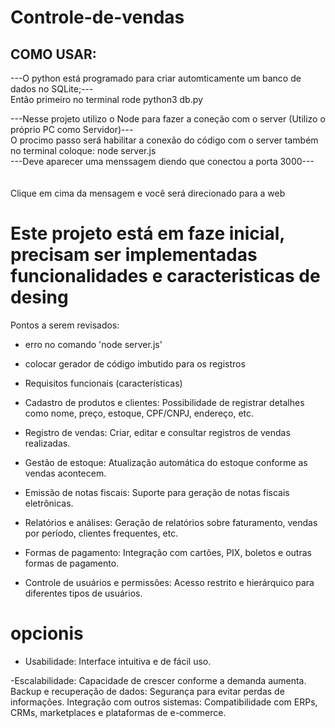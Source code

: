 # Controle-de-vendas

<h2> COMO USAR: </h2>
---O python está programado para criar automticamente  um banco de dados no SQLite;---
<br> Então primeiro no terminal rode python3 db.py </br>

---Nesse projeto utilizo o Node para fazer a coneção com o server (Utilizo o próprio PC como Servidor)---
<br> O procimo passo será habilitar a conexão do código com o server também no terminal coloque: node server.js </br>
---Deve aparecer uma menssagem diendo que conectou a porta 3000---
<br></br>
<br> Clique em cima da mensagem e você será direcionado para a web </br>




# Este projeto está em faze inicial, precisam ser implementadas funcionalidades e caracteristicas de desing #

Pontos a serem revisados:
- erro no comando 'node server.js'
- colocar gerador de código imbutido para os registros

- Requisitos funcionais (características)

- Cadastro
de produtos e clientes: Possibilidade de registrar detalhes como nome,
preço, estoque, CPF/CNPJ, endereço, etc.
- Registro
de vendas: Criar, editar e consultar registros de vendas realizadas.
- Gestão
de estoque: Atualização automática do estoque conforme as vendas
acontecem.
- Emissão
de notas fiscais: Suporte para geração de notas fiscais eletrônicas.
- Relatórios
e análises: Geração de relatórios sobre faturamento, vendas por
período, clientes frequentes, etc.
- Formas
de pagamento: Integração com cartões, PIX, boletos e outras formas de
pagamento.
- Controle
de usuários e permissões: Acesso restrito e hierárquico para
diferentes tipos de usuários.



# opcionis 
- Usabilidade:
Interface intuitiva e de fácil uso.

-Escalabilidade:
Capacidade de crescer conforme a demanda aumenta.
Backup
e recuperação de dados: Segurança para evitar perdas de informações.
Integração
com outros sistemas: Compatibilidade com ERPs, CRMs, marketplaces e
plataformas de e-commerce.


